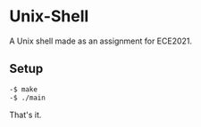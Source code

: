 # Unix-Shell

A Unix shell made as an assignment for ECE2021.

## Setup

```sh
-$ make
-$ ./main
```

That's it.
